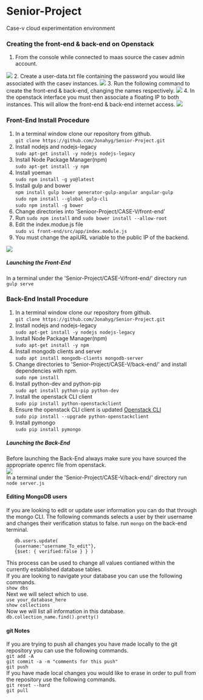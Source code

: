 # Senior-Project
Case-v cloud experimentation environment

### Creating the front-end & back-end on Openstack
1. From the console while connected to maas source the casev admin account.  
<img src="https://github.com/Jonahyg/Senior-Project/blob/master/">
2. Create a user-data.txt file containing the password you would like associated with the casev instances.  
<img src="https://github.com/Jonahyg/Senior-Project/blob/master/">
3. Run the following command to create the front-end & back-end, changing the names respectively.  
<img src="https://github.com/Jonahyg/Senior-Project/blob/master/">
4. In the openstack interface you must then associate a floating IP to both instances. This will allow the front-end & back-end internet access.  
<img src="https://github.com/Jonahyg/Senior-Project/blob/master/floatingIP.png">

### Front-End Install Procedure
1. In a terminal window clone our repository from github.  
```git clone https://github.com/Jonahyg/Senior-Project.git```
2. Install nodejs and nodejs-legacy  
```sudo apt-get install -y nodejs nodejs-legacy```
3. Install Node Package Manager(npm)  
```sudo apt-get install -y npm```
4. Install yoeman  
```sudo npm install -g yo@latest```
5. Install gulp and bower  
```npm install gulp bower generator-gulp-angular angular-gulp```  
```sudo npm install --global gulp-cli```  
```sudo npm install -g bower```  
6. Change directories into 'Senioor-Project/CASE-V/front-end'
7. Run ```sudo npm install``` and ```sudo bower install --allow-root```  
8. Edit the index.modue.js file  
```sudo vi front-end/src/app/index.module.js```
9. You must change the apiURL variable to the public IP of the backend.  
 <img src="https://github.com/Jonahyg/Senior-Project/blob/master/apiURL.png">  

##### Launching the Front-End
In a terminal under the 'Senior-Project/CASE-V/front-end/' directory run ```gulp serve```

### Back-End Install Procedure
1. In a terminal window clone our repository from github.  
```git clone https://github.com/Jonahyg/Senior-Project.git```
2. Install nodejs and nodejs-legacy  
```sudo apt-get install -y nodejs nodejs-legacy```
3. Install Node Package Manager(npm)  
```sudo apt-get install -y npm```
4. Install mongodb clients and server  
```sudo apt install mongodb-clients mongodb-server```
5. Change directories to 'Senior-Project/CASE-V/back-end/' and install dependencies with npm.  
```sudo npm install```
6. Install python-dev and python-pip  
```sudo apt install python-pip python-dev```
7. Install the openstack CLI client  
```sudo pip install python-openstackclient```
8. Ensure the openstack CLI client is updated [Openstack CLI](https://docs.openstack.org/newton/user-guide/common/cli-install-openstack-command-line-clients.html)  
```sudo pip install --upgrade python-openstackclient```
9. Install pymongo  
```sudo pip install pymongo```
##### Launching the Back-End
Before launching the Back-End always make sure you have sourced the appropriate openrc file from openstack.  
<img src="https://galaxyproject.org/cloud/jetstream/allocation/jetstream-os-api-creds.png">  
In a terminal under the 'Senior-Project/CASE-V/back-end/' directory run ```node server.js```  

#### Editing MongoDB users
If you are looking to edit or update user information you can do that through the mongo CLI.
The following commands selects a user by their username and changes their verification status to false.
run ```mongo``` on the back-end terminal.
```
   db.users.update(
   {username:"username_To_edit"},
   {$set: { verified:false } } )
```  
This process can be used to change all values contianed within the currently established database tables.  
If you are looking to navigate your database you can use the following commands.  
```show dbs```  
Next we will select which to use.  
```use your_database_here```  
```show collections```  
Now we will list all information in this database.  
```db.collection_name.find().pretty()```  

#### git Notes  
If you are trying to push all changes you have made locally to the git repository you can use the following commands.  
```git add -A```  
```git commit -a -m "comments for this push"```  
```git push```  
If you have made local changes you would like to erase in order to pull from the repository use the following commands.  
```git reset --hard```  
```git pull```  

